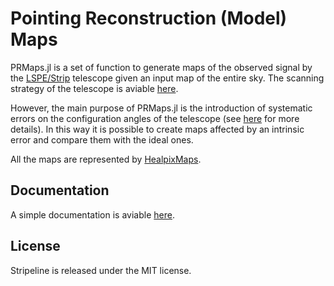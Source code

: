 # Pointing Reconstruction (Model) Maps
PRMaps.jl is a set of function to generate maps of the observed signal by the [LSPE/Strip](https://lspe.roma1.infn.it/strip.html) telescope given an input map of the entire sky.
The scanning strategy of the telescope is aviable [here](https://lspestrip.github.io/Stripeline.jl/latest/scanning/). 

However, the main purpose of PRMaps.jl is the introduction of systematic errors on the configuration angles of the telescope (see [here](https://lspestrip.github.io/Stripeline.jl/latest/prm/) for more details).
In this way it is possible to create maps affected by an intrinsic error and compare them with the ideal ones.

All the maps are represented by [HealpixMaps](https://github.com/ziotom78/Healpix.jl).

## Documentation
A simple documentation is aviable [here](https://teob97.github.io/PRMaps.jl/dev/).

## License
Stripeline is released under the MIT license.
